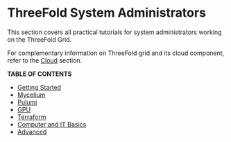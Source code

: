# ThreeFold System Administrators

This section covers all practical tutorials for system administrators working on the ThreeFold Grid.

For complementary information on ThreeFold grid and its cloud component, refer to the [Cloud](../../knowledge_base/cloud/cloud_toc.md) section.

**TABLE OF CONTENTS**

- [Getting Started](./getstarted/tfgrid3_getstarted.md)
- [Mycelium](./mycelium/mycelium_toc.md)
- [Pulumi](./pulumi/pulumi_readme.md)
- [GPU](./gpu/gpu_toc.md)
- [Terraform](./terraform/terraform_toc.md)
- [Computer and IT Basics](./computer_it_basics/computer_it_basics.md)
- [Advanced](./advanced/advanced.md)